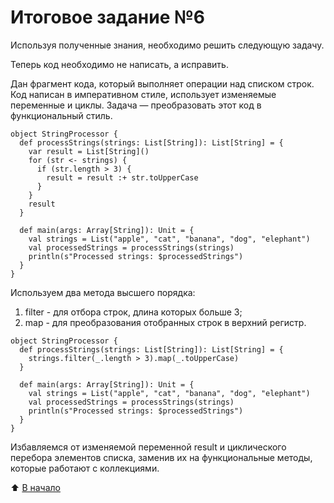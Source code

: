 # Итоговое задание №6

Используя полученные знания, необходимо решить следующую задачу.

Теперь код необходимо не написать, а исправить.

Дан фрагмент кода, который выполняет операции над списком строк. Код написан в императивном стиле, использует изменяемые переменные и циклы. Задача — преобразовать этот код в функциональный стиль.
```
object StringProcessor {
  def processStrings(strings: List[String]): List[String] = {
    var result = List[String]()
    for (str <- strings) {
      if (str.length > 3) {
        result = result :+ str.toUpperCase
      }
    }
    result
  }

  def main(args: Array[String]): Unit = {
    val strings = List("apple", "cat", "banana", "dog", "elephant")
    val processedStrings = processStrings(strings)
    println(s"Processed strings: $processedStrings")
  }
}
```
Используем два метода высшего порядка:
1. filter - для отбора строк, длина которых больше 3;
2. map - для преобразования отобранных строк в верхний регистр.
```
object StringProcessor {
  def processStrings(strings: List[String]): List[String] = {
    strings.filter(_.length > 3).map(_.toUpperCase)
  }

  def main(args: Array[String]): Unit = {
    val strings = List("apple", "cat", "banana", "dog", "elephant")
    val processedStrings = processStrings(strings)
    println(s"Processed strings: $processedStrings")
  }
}
```
Избавляемся от изменяемой переменной result и циклического перебора элементов списка, заменив их на функциональные методы, которые работают с коллекциями.

:arrow_up: [В начало](#итоговое-задание-6)
